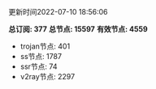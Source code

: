 更新时间2022-07-10 18:56:06

**总订阅: 377**
**总节点: 15597**
**有效节点: 4559**
- trojan节点: 401
- ss节点: 1787
- ssr节点: 74
- v2ray节点: 2297
